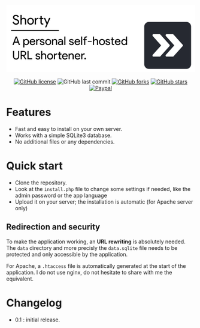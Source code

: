 ![Header](/docs/header.png)

<div align="center">

[![GitHub license](https://img.shields.io/github/license/n-deleforge/shorty?style=for-the-badge)](https://github.com/n-deleforge/shorty/blob/main/LICENCE)
![GitHub last commit](https://img.shields.io/github/last-commit/n-deleforge/shorty?style=for-the-badge)
[![GitHub forks](https://img.shields.io/github/forks/n-deleforge/shorty?style=for-the-badge)](https://github.com/n-deleforge/shorty/network)
[![GitHub stars](https://img.shields.io/github/stars/n-deleforge/shorty?style=for-the-badge)](https://github.com/n-deleforge/shorty/stargazers)
[![Paypal](https://img.shields.io/badge/DONATE-PAYPAL.ME-lightgrey?style=for-the-badge)](https://www.paypal.com/paypalme/nicolasdeleforge)

</div>

# Features 

- Fast and easy to install on your own server.
- Works with a simple SQLite3 database.
- No additional files or any dependencies.

# Quick start

- Clone the repository.
- Look at the `install.php` file to change some settings if needed, like the admin password or the app language
- Upload it on your server; the installation is automatic (for Apache server only)

## Redirection and security

To make the application working, an **URL rewriting** is absolutely needed. The `data` directory and more precisly the `data.sqlite` file needs to be protected and only accessible by the application.  

For Apache, a `.htaccess` file is automatically generated at the start of the application. I do not use nginx, do not hesitate to share with me the equivalent.

# Changelog

- 0.1 : initial release.